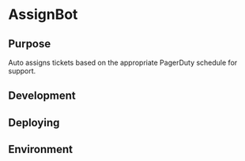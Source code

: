 # AssignBot

## Purpose

Auto assigns tickets based on the appropriate PagerDuty schedule for support.

## Development


## Deploying


## Environment
